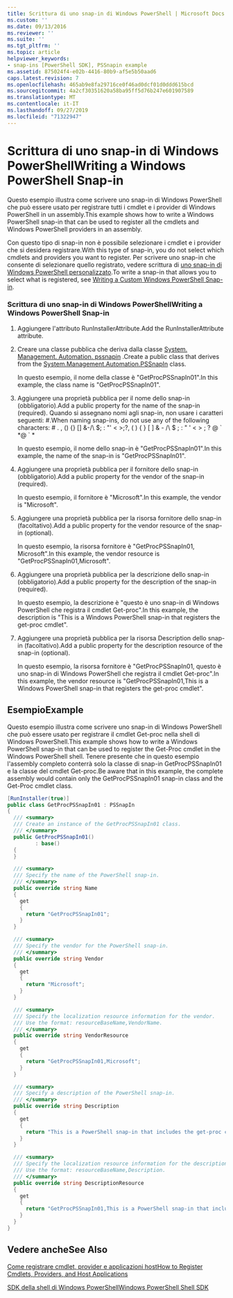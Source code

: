 ```yaml
---
title: Scrittura di uno snap-in di Windows PowerShell | Microsoft Docs
ms.custom: ''
ms.date: 09/13/2016
ms.reviewer: ''
ms.suite: ''
ms.tgt_pltfrm: ''
ms.topic: article
helpviewer_keywords:
- snap-ins [PowerShell SDK], PSSnapin example
ms.assetid: 875024f4-e02b-4416-80b9-af5e5b50aad6
caps.latest.revision: 7
ms.openlocfilehash: 465ab9e8fa29716ce0f46ad0dcf01d0ddd615bcd
ms.sourcegitcommit: 4a2cf30351620a58ba95ff5d76b247e601907589
ms.translationtype: MT
ms.contentlocale: it-IT
ms.lasthandoff: 09/27/2019
ms.locfileid: "71322947"
---
```

# <a name="writing-a-windows-powershell-snap-in"></a><span data-ttu-id="25cd6-102">Scrittura di uno snap-in di Windows PowerShell</span><span class="sxs-lookup"><span data-stu-id="25cd6-102">Writing a Windows PowerShell Snap-in</span></span>

<span data-ttu-id="25cd6-103">Questo esempio illustra come scrivere uno snap-in di Windows PowerShell che può essere usato per registrare tutti i cmdlet e i provider di Windows PowerShell in un assembly.</span><span class="sxs-lookup"><span data-stu-id="25cd6-103">This example shows how to write a Windows PowerShell snap-in that can be used to register all the cmdlets and Windows PowerShell providers in an assembly.</span></span>

<span data-ttu-id="25cd6-104">Con questo tipo di snap-in non è possibile selezionare i cmdlet e i provider che si desidera registrare.</span><span class="sxs-lookup"><span data-stu-id="25cd6-104">With this type of snap-in, you do not select which cmdlets and providers you want to register.</span></span> <span data-ttu-id="25cd6-105">Per scrivere uno snap-in che consente di selezionare quello registrato, vedere scrittura di [uno snap-in di Windows PowerShell personalizzato](./writing-a-custom-windows-powershell-snap-in.md).</span><span class="sxs-lookup"><span data-stu-id="25cd6-105">To write a snap-in that allows you to select what is registered, see [Writing a Custom Windows PowerShell Snap-in](./writing-a-custom-windows-powershell-snap-in.md).</span></span>

### <a name="writing-a-windows-powershell-snap-in"></a><span data-ttu-id="25cd6-106">Scrittura di uno snap-in di Windows PowerShell</span><span class="sxs-lookup"><span data-stu-id="25cd6-106">Writing a Windows PowerShell Snap-in</span></span>

1. <span data-ttu-id="25cd6-107">Aggiungere l'attributo RunInstallerAttribute.</span><span class="sxs-lookup"><span data-stu-id="25cd6-107">Add the RunInstallerAttribute attribute.</span></span>

2. <span data-ttu-id="25cd6-108">Creare una classe pubblica che deriva dalla classe [System. Management. Automation. pssnapin](/dotnet/api/System.Management.Automation.PSSnapIn) .</span><span class="sxs-lookup"><span data-stu-id="25cd6-108">Create a public class that derives from the [System.Management.Automation.PSSnapIn](/dotnet/api/System.Management.Automation.PSSnapIn) class.</span></span>

    <span data-ttu-id="25cd6-109">In questo esempio, il nome della classe è "GetProcPSSnapIn01".</span><span class="sxs-lookup"><span data-stu-id="25cd6-109">In this example, the class name is "GetProcPSSnapIn01".</span></span>

3. <span data-ttu-id="25cd6-110">Aggiungere una proprietà pubblica per il nome dello snap-in (obbligatorio).</span><span class="sxs-lookup"><span data-stu-id="25cd6-110">Add a public property for the name of the snap-in (required).</span></span> <span data-ttu-id="25cd6-111">Quando si assegnano nomi agli snap-in, non usare i caratteri seguenti: #.</span><span class="sxs-lookup"><span data-stu-id="25cd6-111">When naming snap-ins, do not use any of the following characters: # .</span></span> <span data-ttu-id="25cd6-112">, () {} [] &-/\ $; : "' \< >;?</span><span class="sxs-lookup"><span data-stu-id="25cd6-112">, ( ) { } [ ] & - /\ $ ; : " ' \< > ; ?</span></span> <span data-ttu-id="25cd6-113">@ \` \*</span><span class="sxs-lookup"><span data-stu-id="25cd6-113">@ \` \*</span></span>

    <span data-ttu-id="25cd6-114">In questo esempio, il nome dello snap-in è "GetProcPSSnapIn01".</span><span class="sxs-lookup"><span data-stu-id="25cd6-114">In this example, the name of the snap-in is "GetProcPSSnapIn01".</span></span>

4. <span data-ttu-id="25cd6-115">Aggiungere una proprietà pubblica per il fornitore dello snap-in (obbligatorio).</span><span class="sxs-lookup"><span data-stu-id="25cd6-115">Add a public property for the vendor of the snap-in (required).</span></span>

    <span data-ttu-id="25cd6-116">In questo esempio, il fornitore è "Microsoft".</span><span class="sxs-lookup"><span data-stu-id="25cd6-116">In this example, the vendor is "Microsoft".</span></span>

5. <span data-ttu-id="25cd6-117">Aggiungere una proprietà pubblica per la risorsa fornitore dello snap-in (facoltativo).</span><span class="sxs-lookup"><span data-stu-id="25cd6-117">Add a public property for the vendor resource of the snap-in (optional).</span></span>

    <span data-ttu-id="25cd6-118">In questo esempio, la risorsa fornitore è "GetProcPSSnapIn01, Microsoft".</span><span class="sxs-lookup"><span data-stu-id="25cd6-118">In this example, the vendor resource is "GetProcPSSnapIn01,Microsoft".</span></span>

6. <span data-ttu-id="25cd6-119">Aggiungere una proprietà pubblica per la descrizione dello snap-in (obbligatorio).</span><span class="sxs-lookup"><span data-stu-id="25cd6-119">Add a public property for the description of the snap-in (required).</span></span>

    <span data-ttu-id="25cd6-120">In questo esempio, la descrizione è "questo è uno snap-in di Windows PowerShell che registra il cmdlet Get-proc".</span><span class="sxs-lookup"><span data-stu-id="25cd6-120">In this example, the description is "This is a Windows PowerShell snap-in that registers the get-proc cmdlet".</span></span>

7. <span data-ttu-id="25cd6-121">Aggiungere una proprietà pubblica per la risorsa Description dello snap-in (facoltativo).</span><span class="sxs-lookup"><span data-stu-id="25cd6-121">Add a public property for the description resource of the snap-in (optional).</span></span>

    <span data-ttu-id="25cd6-122">In questo esempio, la risorsa fornitore è "GetProcPSSnapIn01, questo è uno snap-in di Windows PowerShell che registra il cmdlet Get-proc".</span><span class="sxs-lookup"><span data-stu-id="25cd6-122">In this example, the vendor resource is "GetProcPSSnapIn01,This is a Windows PowerShell snap-in that registers the get-proc cmdlet".</span></span>

## <a name="example"></a><span data-ttu-id="25cd6-123">Esempio</span><span class="sxs-lookup"><span data-stu-id="25cd6-123">Example</span></span>

<span data-ttu-id="25cd6-124">Questo esempio illustra come scrivere uno snap-in di Windows PowerShell che può essere usato per registrare il cmdlet Get-proc nella shell di Windows PowerShell.</span><span class="sxs-lookup"><span data-stu-id="25cd6-124">This example shows how to write a Windows PowerShell snap-in that can be used to register the Get-Proc cmdlet in the Windows PowerShell shell.</span></span> <span data-ttu-id="25cd6-125">Tenere presente che in questo esempio l'assembly completo conterrà solo la classe di snap-in GetProcPSSnapIn01 e la classe del cmdlet Get-proc.</span><span class="sxs-lookup"><span data-stu-id="25cd6-125">Be aware that in this example, the complete assembly would contain only the GetProcPSSnapIn01 snap-in class and the Get-Proc cmdlet class.</span></span>

```csharp
[RunInstaller(true)]
public class GetProcPSSnapIn01 : PSSnapIn
{
  /// <summary>
  /// Create an instance of the GetProcPSSnapIn01 class.
  /// </summary>
  public GetProcPSSnapIn01()
         : base()
  {
  }

  /// <summary>
  /// Specify the name of the PowerShell snap-in.
  /// </summary>
  public override string Name
  {
    get
    {
      return "GetProcPSSnapIn01";
    }
  }

  /// <summary>
  /// Specify the vendor for the PowerShell snap-in.
  /// </summary>
  public override string Vendor
  {
    get
    {
      return "Microsoft";
    }
  }

  /// <summary>
  /// Specify the localization resource information for the vendor.
  /// Use the format: resourceBaseName,VendorName.
  /// </summary>
  public override string VendorResource
  {
    get
    {
      return "GetProcPSSnapIn01,Microsoft";
    }
  }

  /// <summary>
  /// Specify a description of the PowerShell snap-in.
  /// </summary>
  public override string Description
  {
    get
    {
      return "This is a PowerShell snap-in that includes the get-proc cmdlet.";
    }
  }

  /// <summary>
  /// Specify the localization resource information for the description.
  /// Use the format: resourceBaseName,Description.
  /// </summary>
  public override string DescriptionResource
  {
    get
    {
      return "GetProcPSSnapIn01,This is a PowerShell snap-in that includes the get-proc cmdlet.";
    }
  }
}
```

## <a name="see-also"></a><span data-ttu-id="25cd6-126">Vedere anche</span><span class="sxs-lookup"><span data-stu-id="25cd6-126">See Also</span></span>

[<span data-ttu-id="25cd6-127">Come registrare cmdlet, provider e applicazioni host</span><span class="sxs-lookup"><span data-stu-id="25cd6-127">How to Register Cmdlets, Providers, and Host Applications</span></span>](https://msdn.microsoft.com/en-us/a41e9054-29c8-40ab-bf2b-8ce4e7ec1c8c)

[<span data-ttu-id="25cd6-128">SDK della shell di Windows PowerShell</span><span class="sxs-lookup"><span data-stu-id="25cd6-128">Windows PowerShell Shell SDK</span></span>](../windows-powershell-reference.md)

